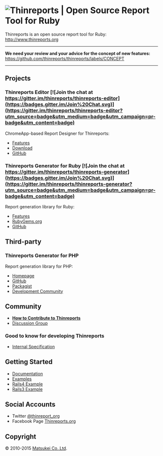 # ![Thinreports | Open Source Report Tool for Ruby](http://www.thinreports.org/assets/logos/thinreports-logo.svg)

Thinreports is an open source report tool for Ruby:
http://www.thinreports.org

---

**We need your review and your advice for the concept of new features:**
https://github.com/thinreports/thinreports/labels/CONCEPT

---

## Projects

### Thinreports Editor [![Join the chat at https://gitter.im/thinreports/thinreports-editor](https://badges.gitter.im/Join%20Chat.svg)](https://gitter.im/thinreports/thinreports-editor?utm_source=badge&utm_medium=badge&utm_campaign=pr-badge&utm_content=badge)

ChromeApp-based Report Designer for Thinreports:

  * [Features](http://www.thinreports.org/features/editor/)
  * [Download](https://github.com/thinreports/thinreports-editor/releases)
  * [GitHub](https://github.com/thinreports/thinreports-editor)

### Thinreports Generator for Ruby [![Join the chat at https://gitter.im/thinreports/thinreports-generator](https://badges.gitter.im/Join%20Chat.svg)](https://gitter.im/thinreports/thinreports-generator?utm_source=badge&utm_medium=badge&utm_campaign=pr-badge&utm_content=badge)

Report generation library for Ruby:

  * [Features](http://www.thinreports.org/features/generator/)
  * [RubyGems.org](https://rubygems.org/gems/thinreports)
  * [GitHub](https://github.com/thinreports/thinreports-generator)

## Third-party

### Thinreports Generator for PHP

Report generation library for PHP:

  * [Homepage](https://github.com/thinreports-php)
  * [GitHub](https://github.com/thinreports-php/thinreports-php)
  * [Packagist](https://packagist.org/packages/thinreports-php/thinreports-php)
  * [Development Community](https://gitter.im/thinreports-php/thinreports-php/dev)

## Community

  * [**How to Contribute to Thinreports**](https://github.com/thinreports/thinreports/wiki/How-to:-Contributing-to-Thinreports)
  * [Discussion Group](https://groups.google.com/forum/#!forum/thinreports)

### Good to know for developing Thinreports

  * [Internal Specification](https://github.com/thinreports/thinreports/wiki#internal-specification)

## Getting Started

  * [Documentation](http://www.thinreports.org/documentation/en/)
  * [Examples](https://github.com/thinreports/thinreports-examples)
  * [Rails4 Example](https://github.com/thinreports/thinreports-rails4-example)
  * [Rails3 Example](https://github.com/thinreports/thinreports-rails3-example)

## Social Accounts

  * Twitter [@thinreport_org](https://twitter.com/thinreports_org)
  * Facebook Page [Thinreports.org](https://www.facebook.com/Thinreports.org)

## Copyright

&copy; 2010-2015 [Matsukei Co.,Ltd](http://www.matsukei.co.jp).
